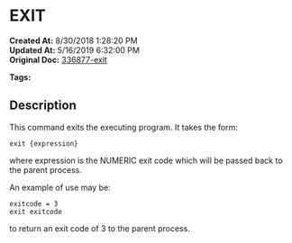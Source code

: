 # EXIT

**Created At:** 8/30/2018 1:28:20 PM  
**Updated At:** 5/16/2019 6:32:00 PM  
**Original Doc:** [336877-exit](https://docs.jbase.com/48575-jkeyauto/336877-exit)  

**Tags:**
<badge text='program profiling' vertical='middle' />

## Description

This command exits the executing program. It takes the form:

```
exit {expression}
```

where expression is the NUMERIC exit code which will be passed back to the parent process.

An example of use may be:

```
exitcode = 3
exit exitcode
```

to return an exit code of 3 to the parent process.
